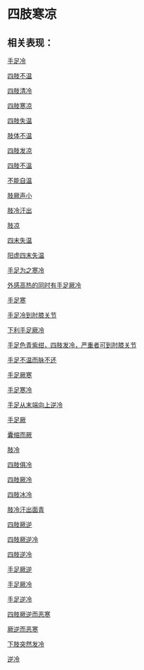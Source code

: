 # 四肢寒凉## 相关表现：[手足冷](https://zuoye.gmzyh.com/search?key=手足冷)[四肢不温](https://zuoye.gmzyh.com/search?key=四肢不温)[四肢清冷](https://zuoye.gmzyh.com/search?key=四肢清冷)[四肢寒凉](https://zuoye.gmzyh.com/search?key=四肢寒凉)[四肢失温](https://zuoye.gmzyh.com/search?key=四肢失温)[肢体不温](https://zuoye.gmzyh.com/search?key=肢体不温)[四肢发凉](https://zuoye.gmzyh.com/search?key=四肢发凉)[四肢不溫](https://zuoye.gmzyh.com/search?key=四肢不溫)[不能自温](https://zuoye.gmzyh.com/search?key=不能自温)[肢厥声小](https://zuoye.gmzyh.com/search?key=肢厥声小)[肢冷汗出](https://zuoye.gmzyh.com/search?key=肢冷汗出)[肢凉](https://zuoye.gmzyh.com/search?key=肢凉)[四末失温](https://zuoye.gmzyh.com/search?key=四末失温)[阳虚四末失温](https://zuoye.gmzyh.com/search?key=阳虚四末失温)[手足为之寒冷](https://zuoye.gmzyh.com/search?key=手足为之寒冷)[外感高热的同时有手足厥冷](https://zuoye.gmzyh.com/search?key=外感高热的同时有手足厥冷)[手足寒](https://zuoye.gmzyh.com/search?key=手足寒)[手足冷到肘膝关节](https://zuoye.gmzyh.com/search?key=手足冷到肘膝关节)[下利手足厥冷](https://zuoye.gmzyh.com/search?key=下利手足厥冷)[手足色青紫绀，四肢发冷，严重者可到肘膝关节](https://zuoye.gmzyh.com/search?key=手足色青紫绀，四肢发冷，严重者可到肘膝关节)[手足不温而脉不还](https://zuoye.gmzyh.com/search?key=手足不温而脉不还)[手足厥寒](https://zuoye.gmzyh.com/search?key=手足厥寒)[手足寒冷](https://zuoye.gmzyh.com/search?key=手足寒冷)[手足从末端向上逆冷](https://zuoye.gmzyh.com/search?key=手足从末端向上逆冷)[手足厥](https://zuoye.gmzyh.com/search?key=手足厥)[囊缩而厥](https://zuoye.gmzyh.com/search?key=囊缩而厥)[肢冷](https://zuoye.gmzyh.com/search?key=肢冷)[四肢俱冷](https://zuoye.gmzyh.com/search?key=四肢俱冷)[四肢厥冷](https://zuoye.gmzyh.com/search?key=四肢厥冷)[四肢冰冷](https://zuoye.gmzyh.com/search?key=四肢冰冷)[肢冷汗出面青](https://zuoye.gmzyh.com/search?key=肢冷汗出面青)[四肢厥逆](https://zuoye.gmzyh.com/search?key=四肢厥逆)[四肢厥逆冷](https://zuoye.gmzyh.com/search?key=四肢厥逆冷)[四肢逆冷](https://zuoye.gmzyh.com/search?key=四肢逆冷)[手足厥逆](https://zuoye.gmzyh.com/search?key=手足厥逆)[手足厥冷](https://zuoye.gmzyh.com/search?key=手足厥冷)[手足逆冷](https://zuoye.gmzyh.com/search?key=手足逆冷)[四肢厥逆而恶寒](https://zuoye.gmzyh.com/search?key=四肢厥逆而恶寒)[厥逆而恶寒](https://zuoye.gmzyh.com/search?key=厥逆而恶寒)[下肢突然发冷](https://zuoye.gmzyh.com/search?key=下肢突然发冷)[逆冷](https://zuoye.gmzyh.com/search?key=逆冷)